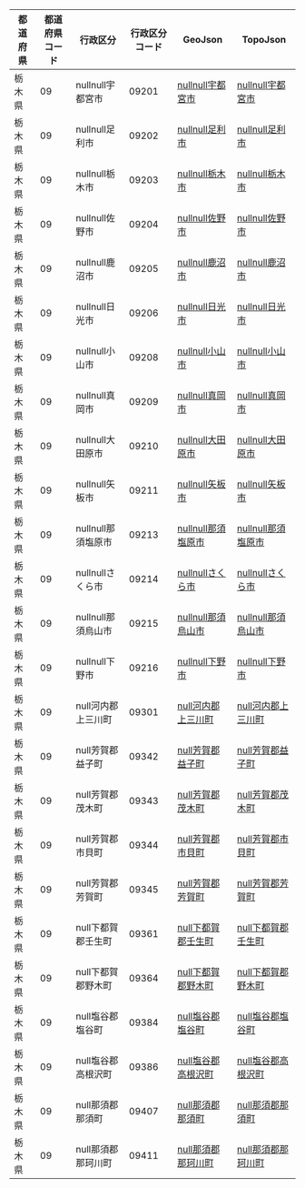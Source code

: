 | 都道府県 | 都道府県コード | 行政区分 | 行政区分コード | GeoJson | TopoJson |
|-----------|--------------|--------- |--------------|------|------|
| 栃木県 | 09 | nullnull宇都宮市 | 09201 | [nullnull宇都宮市](/geojson/cities/09/09201.json) | [nullnull宇都宮市](/topojson/cities/09/09201.topojson) |
| 栃木県 | 09 | nullnull足利市 | 09202 | [nullnull足利市](/geojson/cities/09/09202.json) | [nullnull足利市](/topojson/cities/09/09202.topojson) |
| 栃木県 | 09 | nullnull栃木市 | 09203 | [nullnull栃木市](/geojson/cities/09/09203.json) | [nullnull栃木市](/topojson/cities/09/09203.topojson) |
| 栃木県 | 09 | nullnull佐野市 | 09204 | [nullnull佐野市](/geojson/cities/09/09204.json) | [nullnull佐野市](/topojson/cities/09/09204.topojson) |
| 栃木県 | 09 | nullnull鹿沼市 | 09205 | [nullnull鹿沼市](/geojson/cities/09/09205.json) | [nullnull鹿沼市](/topojson/cities/09/09205.topojson) |
| 栃木県 | 09 | nullnull日光市 | 09206 | [nullnull日光市](/geojson/cities/09/09206.json) | [nullnull日光市](/topojson/cities/09/09206.topojson) |
| 栃木県 | 09 | nullnull小山市 | 09208 | [nullnull小山市](/geojson/cities/09/09208.json) | [nullnull小山市](/topojson/cities/09/09208.topojson) |
| 栃木県 | 09 | nullnull真岡市 | 09209 | [nullnull真岡市](/geojson/cities/09/09209.json) | [nullnull真岡市](/topojson/cities/09/09209.topojson) |
| 栃木県 | 09 | nullnull大田原市 | 09210 | [nullnull大田原市](/geojson/cities/09/09210.json) | [nullnull大田原市](/topojson/cities/09/09210.topojson) |
| 栃木県 | 09 | nullnull矢板市 | 09211 | [nullnull矢板市](/geojson/cities/09/09211.json) | [nullnull矢板市](/topojson/cities/09/09211.topojson) |
| 栃木県 | 09 | nullnull那須塩原市 | 09213 | [nullnull那須塩原市](/geojson/cities/09/09213.json) | [nullnull那須塩原市](/topojson/cities/09/09213.topojson) |
| 栃木県 | 09 | nullnullさくら市 | 09214 | [nullnullさくら市](/geojson/cities/09/09214.json) | [nullnullさくら市](/topojson/cities/09/09214.topojson) |
| 栃木県 | 09 | nullnull那須烏山市 | 09215 | [nullnull那須烏山市](/geojson/cities/09/09215.json) | [nullnull那須烏山市](/topojson/cities/09/09215.topojson) |
| 栃木県 | 09 | nullnull下野市 | 09216 | [nullnull下野市](/geojson/cities/09/09216.json) | [nullnull下野市](/topojson/cities/09/09216.topojson) |
| 栃木県 | 09 | null河内郡上三川町 | 09301 | [null河内郡上三川町](/geojson/cities/09/09301.json) | [null河内郡上三川町](/topojson/cities/09/09301.topojson) |
| 栃木県 | 09 | null芳賀郡益子町 | 09342 | [null芳賀郡益子町](/geojson/cities/09/09342.json) | [null芳賀郡益子町](/topojson/cities/09/09342.topojson) |
| 栃木県 | 09 | null芳賀郡茂木町 | 09343 | [null芳賀郡茂木町](/geojson/cities/09/09343.json) | [null芳賀郡茂木町](/topojson/cities/09/09343.topojson) |
| 栃木県 | 09 | null芳賀郡市貝町 | 09344 | [null芳賀郡市貝町](/geojson/cities/09/09344.json) | [null芳賀郡市貝町](/topojson/cities/09/09344.topojson) |
| 栃木県 | 09 | null芳賀郡芳賀町 | 09345 | [null芳賀郡芳賀町](/geojson/cities/09/09345.json) | [null芳賀郡芳賀町](/topojson/cities/09/09345.topojson) |
| 栃木県 | 09 | null下都賀郡壬生町 | 09361 | [null下都賀郡壬生町](/geojson/cities/09/09361.json) | [null下都賀郡壬生町](/topojson/cities/09/09361.topojson) |
| 栃木県 | 09 | null下都賀郡野木町 | 09364 | [null下都賀郡野木町](/geojson/cities/09/09364.json) | [null下都賀郡野木町](/topojson/cities/09/09364.topojson) |
| 栃木県 | 09 | null塩谷郡塩谷町 | 09384 | [null塩谷郡塩谷町](/geojson/cities/09/09384.json) | [null塩谷郡塩谷町](/topojson/cities/09/09384.topojson) |
| 栃木県 | 09 | null塩谷郡高根沢町 | 09386 | [null塩谷郡高根沢町](/geojson/cities/09/09386.json) | [null塩谷郡高根沢町](/topojson/cities/09/09386.topojson) |
| 栃木県 | 09 | null那須郡那須町 | 09407 | [null那須郡那須町](/geojson/cities/09/09407.json) | [null那須郡那須町](/topojson/cities/09/09407.topojson) |
| 栃木県 | 09 | null那須郡那珂川町 | 09411 | [null那須郡那珂川町](/geojson/cities/09/09411.json) | [null那須郡那珂川町](/topojson/cities/09/09411.topojson) |
